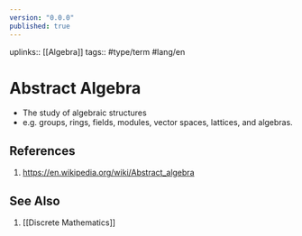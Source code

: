 ```yaml
---
version: "0.0.0"
published: true
---
```

uplinks:: [[Algebra]]
tags:: #type/term #lang/en 
# Abstract Algebra
- The study of algebraic structures
- e.g. groups, rings, fields, modules, vector spaces, lattices, and algebras.

## References
1. https://en.wikipedia.org/wiki/Abstract_algebra
## See Also
1. [[Discrete Mathematics]]
